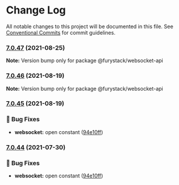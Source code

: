 # Change Log

All notable changes to this project will be documented in this file.
See [Conventional Commits](https://conventionalcommits.org) for commit guidelines.

### [7.0.47](https://github.com/furystack/furystack/compare/@furystack/websocket-api@7.0.46...@furystack/websocket-api@7.0.47) (2021-08-25)

**Note:** Version bump only for package @furystack/websocket-api






### [7.0.46](https://github.com/furystack/furystack/compare/@furystack/websocket-api@7.0.45...@furystack/websocket-api@7.0.46) (2021-08-19)

**Note:** Version bump only for package @furystack/websocket-api






### [7.0.45](https://github.com/furystack/furystack/compare/@furystack/websocket-api@7.0.15...@furystack/websocket-api@7.0.45) (2021-08-19)


### 🐛 Bug Fixes

* **websocket:** open constant ([94e10ff](https://github.com/furystack/furystack/commit/94e10ffb564876e0e8b77078db5d6b6673e83c74))




### [7.0.44](https://github.com/furystack/furystack/compare/@furystack/websocket-api@7.0.15...@furystack/websocket-api@7.0.44) (2021-07-30)


### 🐛 Bug Fixes

* **websocket:** open constant ([94e10ff](https://github.com/furystack/furystack/commit/94e10ffb564876e0e8b77078db5d6b6673e83c74))
